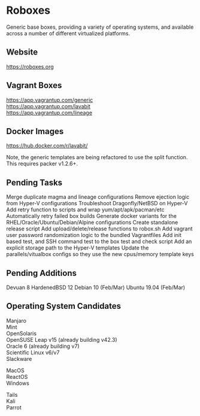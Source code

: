
# Roboxes

Generic base boxes, providing a variety of operating systems, and available across a number of different virtualized platforms.

## Website
https://roboxes.org  

## Vagrant Boxes  
https://app.vagrantup.com/generic  
https://app.vagrantup.com/lavabit  
https://app.vagrantup.com/lineage  

## Docker Images  
https://hub.docker.com/r/lavabit/  

Note, the generic templates are being refactored to use the split function. This requires packer v1.2.6+.

## Pending Tasks

Merge duplicate magma and lineage configurations
Remove ejection logic from Hyper-V configurations
Troubleshoot Dragonfly/NetBSD on Hyper-V
Add retry function to scripts and wrap yum/apt/apk/pacman/etc
Automatically retry failed box builds
Generate docker variants for the RHEL/Oracle/Ubuntu/Debian/Alpine configurations
Create standalone release script
Add upload/delete/release functions to robox.sh
Add vagrant user password randomization logic to the bundled Vagrantfiles
Add init based test, and SSH command test to the box test and check script
Add an explicit storage path to the Hyper-V templates
Update the parallels/vitualbox configs so they use the new cpus/memory template keys

## Pending Additions

Devuan 8
HardenedBSD 12
Debian 10 (Feb/Mar)
Ubuntu 19.04 (Feb/Mar)

## Operating System Candidates

Manjaro  
Mint  
OpenSolaris  
OpenSUSE Leap v15 (already building v42.3)  
Oracle 6 (already building v7)  
Scientific Linux v6/v7  
Slackware  

MacOS  
ReactOS  
Windows  

Tails  
Kali  
Parrot
